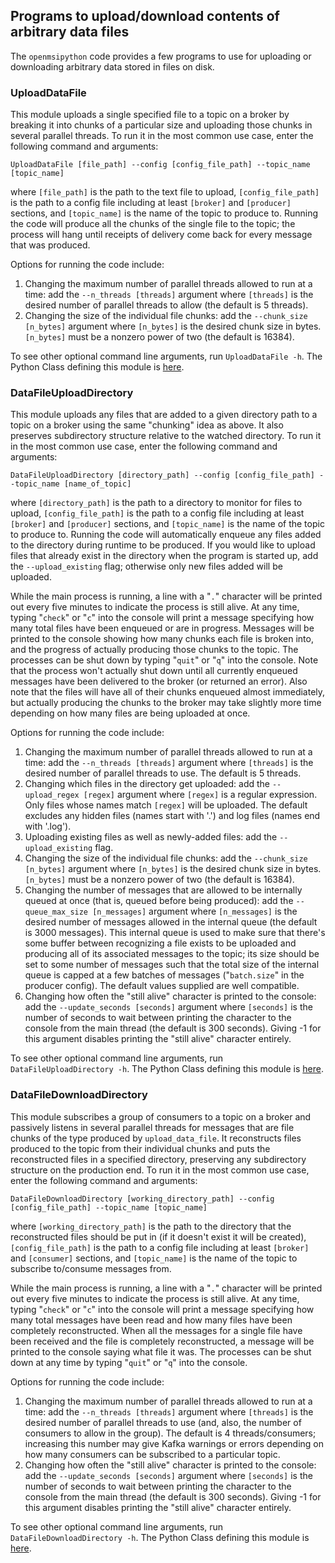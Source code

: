 ## Programs to upload/download contents of arbitrary data files

The `openmsipython` code provides a few programs to use for uploading or downloading arbitrary data stored in files on disk.

### UploadDataFile
This module uploads a single specified file to a topic on a broker by breaking it into chunks of a particular size and uploading those chunks in several parallel threads. To run it in the most common use case, enter the following command and arguments:

`UploadDataFile [file_path] --config [config_file_path] --topic_name [topic_name]`

where `[file_path]` is the path to the text file to upload, `[config_file_path]` is the path to a config file including at least `[broker]` and `[producer]` sections, and `[topic_name]` is the name of the topic to produce to. Running the code will produce all the chunks of the single file to the topic; the process will hang until receipts of delivery come back for every message that was produced.

Options for running the code include:
1. Changing the maximum number of parallel threads allowed to run at a time: add the `--n_threads [threads]` argument where `[threads]` is the desired number of parallel threads to allow (the default is 5 threads).
1. Changing the size of the individual file chunks: add the `--chunk_size [n_bytes]` argument where `[n_bytes]` is the desired chunk size in bytes. `[n_bytes]` must be a nonzero power of two (the default is 16384).

To see other optional command line arguments, run `UploadDataFile -h`. The Python Class defining this module is [here](./upload_data_file.py).

### DataFileUploadDirectory
This module uploads any files that are added to a given directory path to a topic on a broker using the same "chunking" idea as above. It also preserves subdirectory structure relative to the watched directory. To run it in the most common use case, enter the following command and arguments:

`DataFileUploadDirectory [directory_path] --config [config_file_path] --topic_name [name_of_topic]`

where `[directory_path]` is the path to a directory to monitor for files to upload, `[config_file_path]` is the path to a config file including at least `[broker]` and `[producer]` sections, and `[topic_name]` is the name of the topic to produce to. Running the code will automatically enqueue any files added to the directory during runtime to be produced. If you would like to upload files that already exist in the directory when the program is started up, add the `--upload_existing` flag; otherwise only new files added will be uploaded.

While the main process is running, a line with a "`.`" character will be printed out every five minutes to indicate the process is still alive. At any time, typing "`check`" or "`c`" into the console will print a message specifying how many total files have been enqueued or are in progress. Messages will be printed to the console showing how many chunks each file is broken into, and the progress of actually producing those chunks to the topic. The processes can be shut down by typing "`quit`" or "`q`" into the console. Note that the process won't actually shut down until all currently enqueued messages have been delivered to the broker (or returned an error). Also note that the files will have all of their chunks enqueued almost immediately, but actually producing the chunks to the broker may take slightly more time depending on how many files are being uploaded at once.

Options for running the code include:
1. Changing the maximum number of parallel threads allowed to run at a time: add the `--n_threads [threads]` argument where `[threads]` is the desired number of parallel threads to use. The default is 5 threads.
1. Changing which files in the directory get uploaded: add the `--upload_regex [regex]` argument where `[regex]` is a regular expression. Only files whose names match `[regex]` will be uploaded. The default excludes any hidden files (names start with '.') and log files (names end with '.log').
1. Uploading existing files as well as newly-added files: add the `--upload_existing` flag.
1. Changing the size of the individual file chunks: add the `--chunk_size [n_bytes]` argument where `[n_bytes]` is the desired chunk size in bytes. `[n_bytes]` must be a nonzero power of two (the default is 16384).
1. Changing the number of messages that are allowed to be internally queued at once (that is, queued before being produced): add the `--queue_max_size [n_messages]` argument where `[n_messages]` is the desired number of messages allowed in the internal queue (the default is 3000 messages). This internal queue is used to make sure that there's some buffer between recognizing a file exists to be uploaded and producing all of its associated messages to the topic; its size should be set to some number of messages such that the total size of the internal queue is capped at a few batches of messages ("`batch.size`" in the producer config). The default values supplied are well compatible.
1. Changing how often the "still alive" character is printed to the console: add the `--update_seconds [seconds]` argument where `[seconds]` is the number of seconds to wait between printing the character to the console from the main thread (the default is 300 seconds). Giving -1 for this argument disables printing the "still alive" character entirely.

To see other optional command line arguments, run `DataFileUploadDirectory -h`. The Python Class defining this module is [here](./data_file_upload_directory.py).

### DataFileDownloadDirectory
This module subscribes a group of consumers to a topic on a broker and passively listens in several parallel threads for messages that are file chunks of the type produced by `upload_data_file`. It reconstructs files produced to the topic from their individual chunks and puts the reconstructed files in a specified directory, preserving any subdirectory structure on the production end. To run it in the most common use case, enter the following command and arguments:

`DataFileDownloadDirectory [working_directory_path] --config [config_file_path] --topic_name [topic_name]`

where `[working_directory_path]` is the path to the directory that the reconstructed files should be put in (if it doesn't exist it will be created), `[config_file_path]` is the path to a config file including at least `[broker]` and `[consumer]` sections, and `[topic_name]` is the name of the topic to subscribe to/consume messages from. 

While the main process is running, a line with a "`.`" character will be printed out every five minutes to indicate the process is still alive. At any time, typing "`check`" or "`c`" into the console will print a message specifying how many total messages have been read and how many files have been completely reconstructed. When all the messages for a single file have been received and the file is completely reconstructed, a message will be printed to the console saying what file it was. The processes can be shut down at any time by typing "`quit`" or "`q`" into the console.

Options for running the code include:
1. Changing the maximum number of parallel threads allowed to run at a time: add the `--n_threads [threads]` argument where `[threads]` is the desired number of parallel threads to use (and, also, the number of consumers to allow in the group). The default is 4 threads/consumers; increasing this number may give Kafka warnings or errors depending on how many consumers can be subscribed to a particular topic.
1. Changing how often the "still alive" character is printed to the console: add the `--update_seconds [seconds]` argument where `[seconds]` is the number of seconds to wait between printing the character to the console from the main thread (the default is 300 seconds). Giving -1 for this argument disables printing the "still alive" character entirely. 

To see other optional command line arguments, run `DataFileDownloadDirectory -h`. The Python Class defining this module is [here](./data_file_download_directory.py).
